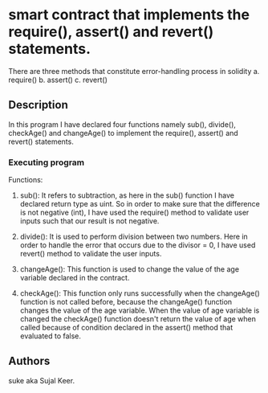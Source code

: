 # smart contract that implements the require(), assert() and revert() statements.

There are three methods that constitute error-handling process in solidity
a. require()
b. assert()
c. revert()
## Description

In this program I have declared four functions namely sub(), divide(), checkAge() and changeAge() to implement the require(), assert() and revert() statements.

### Executing program
Functions: 
1. sub(): It refers to subtraction, as here in the sub() function I have declared return type as uint. So in order to make sure that the difference is not negative (int), I have used the require() method to validate user inputs such that our result is not negative.  

2. divide(): It is used to perform division between two numbers. Here in order to handle the error that occurs due to the divisor = 0, I have used revert() method to validate the user inputs.

3. changeAge(): This function is used to change the value of the age variable declared in the contract.
   
4. checkAge(): This function only runs successfully when the changeAge() function is not called before, because the changeAge() function changes the value of the age variable. When the value of age variable is changed the checkAge() function doesn't return the value of age when called because of condition declared in the assert() method that evaluated to false.   
## Authors

suke aka Sujal Keer.
